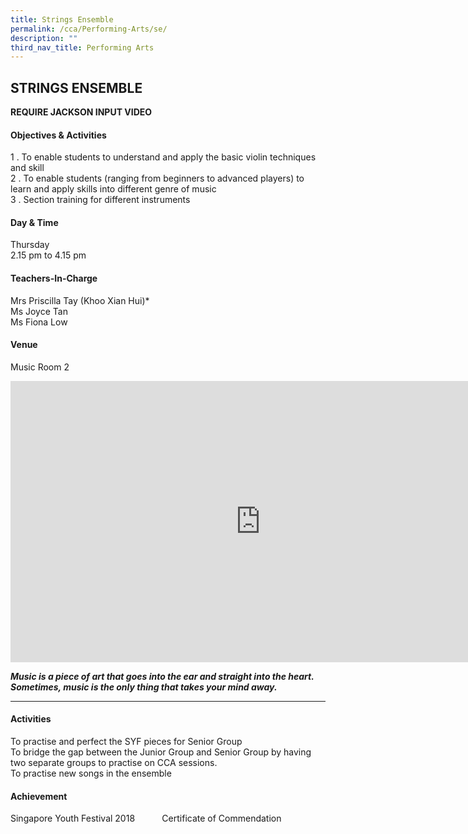 ```yaml
---
title: Strings Ensemble
permalink: /cca/Performing-Arts/se/
description: ""
third_nav_title: Performing Arts
---
```

## STRINGS ENSEMBLE

**REQUIRE JACKSON INPUT VIDEO**

#### Objectives &amp; Activities

1 \.  To enable students to understand and apply the basic violin techniques and skill<br>
2 \.  To enable students (ranging from beginners to advanced players) to learn and apply skills&nbsp;into different genre of music<br>
3 \.  Section training for different instruments

#### Day &amp; Time

Thursday<br>
2.15 pm to 4.15 pm

#### Teachers-In-Charge

Mrs Priscilla Tay (Khoo Xian Hui)\*<br>
Ms Joyce Tan<br>  Ms Fiona Low

#### Venue

Music&nbsp;Room 2

<iframe allowfullscreen="true" height="450" width="800" frameborder="0" src="https://docs.google.com/presentation/d/e/2PACX-1vS8UCfTmkNTGUwmBQAGqwVncUPbrgjvL3Z2ILyl8uSvv4WBUSjO2tqogMbiCGPhT3ma9tRjCgaZ-jrm/embed?start=false&amp;loop=false&amp;delayms=3000"></iframe>

**_Music is a piece of art that goes into the ear and straight into the heart. Sometimes, music is the only thing that takes your mind away._**

---

#### Activities

To practise and perfect the SYF pieces for Senior Group&nbsp;&nbsp;  
To bridge the gap between the Junior Group and Senior Group by having two separate groups to practise on CCA sessions.  
To practise new songs in the ensemble

#### Achievement&nbsp;&nbsp;

Singapore Youth Festival 2018&nbsp; &nbsp;&nbsp;&nbsp; &nbsp;&nbsp;&nbsp; &nbsp;Certificate of Commendation